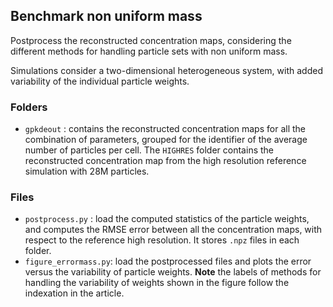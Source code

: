 ## Benchmark non uniform mass
Postprocess the reconstructed concentration maps, considering the different methods for handling particle sets with non uniform mass. 

Simulations consider a two-dimensional heterogeneous system, with added variability of the individual particle weights. 

### Folders
- ```gpkdeout``` : contains the reconstructed concentration maps for all the combination of parameters, grouped for the identifier of the average number of particles per cell. The ```HIGHRES``` folder contains the reconstructed concentration map from the high resolution reference simulation with 28M particles. 

### Files
- ```postprocess.py``` : load the computed statistics of the particle weights, and computes the RMSE error between all the concentration maps, with respect to the reference high resolution. It stores ```.npz``` files in each folder. 
- ```figure_errormass.py```: load the postprocessed files and plots the error versus the variability of particle weights. **Note** the labels of methods for handling the variability of weights shown in the figure follow the indexation in the article.
